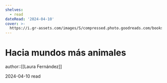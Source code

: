 ```yaml
---
shelves:
  - read
dateRead: '2024-04-10'
cover: >-
  https://i.gr-assets.com/images/S/compressed.photo.goodreads.com/books/1679608588l/43385317._SX318_.jpg
---
```

# Hacia mundos más animales

author::[[Laura       Fernández]]

2024-04-10
read